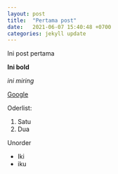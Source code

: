 ```yaml
---
layout: post
title:  "Pertama post"
date:   2021-06-07 15:40:48 +0700
categories: jekyll update
---
```


Ini post pertama

**Ini bold**

_ini miring_

[Google](https://google.com)

Oderlist:
1. Satu
2. Dua

Unorder
- Iki
- iku